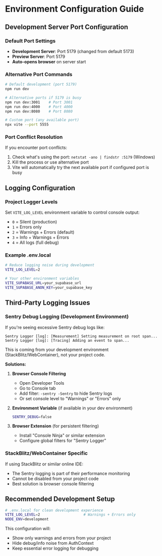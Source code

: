 # Environment Configuration Guide

## Development Server Port Configuration

### Default Port Settings
- **Development Server**: Port 5179 (changed from default 5173)
- **Preview Server**: Port 5179
- **Auto-opens browser** on server start

### Alternative Port Commands
```bash
# Default development (port 5179)
npm run dev

# Alternative ports if 5179 is busy
npm run dev:3001    # Port 3001
npm run dev:4000    # Port 4000  
npm run dev:8080    # Port 8080

# Custom port (any available port)
npx vite --port 5555
```

### Port Conflict Resolution
If you encounter port conflicts:
1. Check what's using the port: `netstat -ano | findstr :5179` (Windows)
2. Kill the process or use alternative port
3. Vite will automatically try the next available port if configured port is busy

## Logging Configuration

### Project Logger Levels
Set `VITE_LOG_LEVEL` environment variable to control console output:

- `0` = Silent (production)
- `1` = Errors only
- `2` = Warnings + Errors (default)
- `3` = Info + Warnings + Errors  
- `4` = All logs (full debug)

### Example .env.local
```bash
# Reduce logging noise during development
VITE_LOG_LEVEL=2

# Your other environment variables
VITE_SUPABASE_URL=your_supabase_url
VITE_SUPABASE_ANON_KEY=your_supabase_key
```

## Third-Party Logging Issues

### Sentry Debug Logging (Development Environment)
If you're seeing excessive Sentry debug logs like:
```
Sentry Logger [log]: [Measurement] Setting measurement on root span...
Sentry Logger [log]: [Tracing] Adding an event to span...
```

This is coming from your development environment (StackBlitz/WebContainer), not your project code.

**Solutions:**

1. **Browser Console Filtering**
   - Open Developer Tools
   - Go to Console tab
   - Add filter: `-sentry -Sentry` to hide Sentry logs
   - Or set console level to "Warnings" or "Errors" only

2. **Environment Variable** (if available in your dev environment)
   ```bash
   SENTRY_DEBUG=false
   ```

3. **Browser Extension** (for persistent filtering)
   - Install "Console Ninja" or similar extension
   - Configure global filters for "Sentry Logger"

### StackBlitz/WebContainer Specific
If using StackBlitz or similar online IDE:
- The Sentry logging is part of their performance monitoring
- Cannot be disabled from your project code
- Best solution is browser console filtering

## Recommended Development Setup

```bash
# .env.local for clean development experience
VITE_LOG_LEVEL=2                    # Warnings + Errors only
NODE_ENV=development
```

This configuration will:
- Show only warnings and errors from your project
- Hide debug/info noise from AuthContext
- Keep essential error logging for debugging
